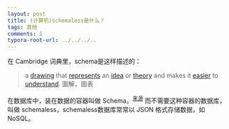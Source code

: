 ```yaml
---
layout: post
title: (计算机)schemaless是什么？
tags: 其他
comments: 1
typora-root-url: ../../../..
---
```


在 Cambridge 词典里，schema是这样描述的：

> a [drawing](https://dictionary.cambridge.org/zhs/词典/英语-汉语-繁体/drawing) that [represents](https://dictionary.cambridge.org/zhs/词典/英语-汉语-繁体/represent) an [idea](https://dictionary.cambridge.org/zhs/词典/英语-汉语-繁体/idea) or [theory](https://dictionary.cambridge.org/zhs/词典/英语-汉语-繁体/theory) and makes it [easier](https://dictionary.cambridge.org/zhs/词典/英语-汉语-繁体/easy) to [understand](https://dictionary.cambridge.org/zhs/词典/英语-汉语-繁体/understand). 圖解，圖表

在数据库中，装在数据的容器叫做  Schema。<sup>[来源](https://www.sqlshack.com/sql-server-table-structure-overview)</sup> 而不需要这种容器的数据库，叫做 schemaless，schemaless数据库常常以 JSON 格式存储数据，如 NoSQL。




